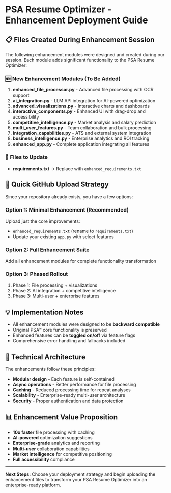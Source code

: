 # PSA Resume Optimizer - Enhancement Deployment Guide

## 📋 Files Created During Enhancement Session

The following enhancement modules were designed and created during our session. Each module adds significant functionality to the PSA Resume Optimizer:

### 🆕 New Enhancement Modules (To Be Added)

1. **enhanced_file_processor.py** - Advanced file processing with OCR support
2. **ai_integration.py** - LLM API integration for AI-powered optimization  
3. **advanced_visualizations.py** - Interactive charts and dashboards
4. **interactive_components.py** - Enhanced UI with drag-drop and accessibility
5. **competitive_intelligence.py** - Market analysis and salary prediction
6. **multi_user_features.py** - Team collaboration and bulk processing
7. **integration_capabilities.py** - ATS and external system integration
8. **business_intelligence.py** - Enterprise analytics and ROI tracking
9. **enhanced_app.py** - Complete application integrating all features

### 📝 Files to Update

- **requirements.txt** → Replace with `enhanced_requirements.txt`

## 🚀 Quick GitHub Upload Strategy

Since your repository already exists, you have a few options:

### Option 1: Minimal Enhancement (Recommended)
Upload just the core improvements:
- `enhanced_requirements.txt` (rename to `requirements.txt`)
- Update your existing `app.py` with select features

### Option 2: Full Enhancement Suite
Add all enhancement modules for complete functionality transformation

### Option 3: Phased Rollout
1. Phase 1: File processing + visualizations
2. Phase 2: AI integration + competitive intelligence  
3. Phase 3: Multi-user + enterprise features

## 💡 Implementation Notes

- All enhancement modules were designed to be **backward compatible**
- Original PSA™ core functionality is preserved
- Enhanced features can be **toggled on/off** via feature flags
- Comprehensive error handling and fallbacks included

## 🔧 Technical Architecture

The enhancements follow these principles:
- **Modular design** - Each feature is self-contained
- **Async operations** - Better performance for file processing
- **Caching** - Reduced processing time for repeat analyses
- **Scalability** - Enterprise-ready multi-user architecture
- **Security** - Proper authentication and data protection

## 📊 Enhancement Value Proposition

- **10x faster** file processing with caching
- **AI-powered** optimization suggestions
- **Enterprise-grade** analytics and reporting
- **Multi-user** collaboration capabilities
- **Market intelligence** for competitive positioning
- **Full accessibility** compliance

---

**Next Steps:** Choose your deployment strategy and begin uploading the enhancement files to transform your PSA Resume Optimizer into an enterprise-ready platform.
